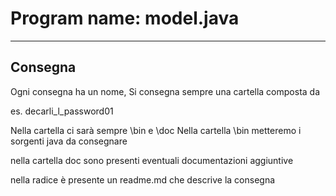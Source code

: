 # Program name: model.java
---

## Consegna
Ogni consegna ha un nome,
Si consegna sempre una cartella composta da

<cognome>_<Inizialenome>_<consegna>

es. decarli_l_password01

Nella cartella ci sarà sempre \bin e \doc
Nella cartella \bin metteremo i sorgenti java da consegnare

nella cartella doc sono presenti eventuali documentazioni aggiuntive

nella radice è presente un readme.md che descrive la consegna

